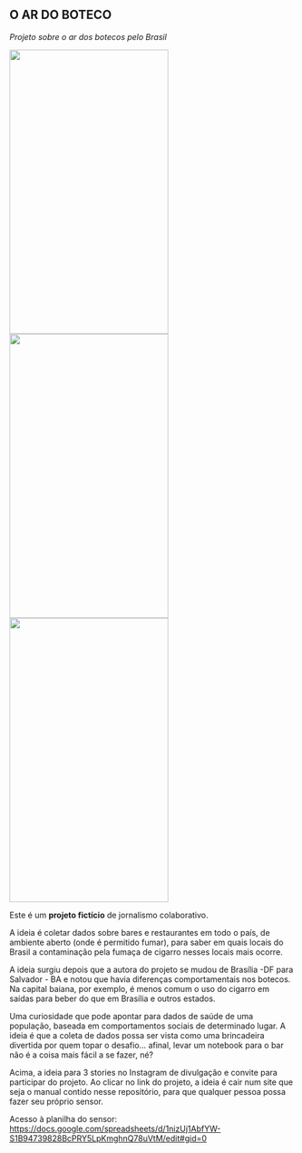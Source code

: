 ## **O AR DO BOTECO**

*Projeto sobre o ar dos botecos pelo Brasil*

<img src="https://github.com/carinadourado/oardoboteco/blob/main/stories_01.png" width="280" height="500" /> <img src="https://github.com/carinadourado/oardoboteco/blob/main/stories_02.png" width="280" height="500" /> <img src="https://github.com/carinadourado/oardoboteco/blob/main/stories_03.png" width="280" height="500" />

Este é um **projeto fictício** de jornalismo colaborativo.

A ideia é coletar dados sobre bares e restaurantes em todo o país, de ambiente aberto (onde é permitido fumar), para saber em quais locais do Brasil a contaminação pela fumaça de cigarro nesses locais mais ocorre.

A ideia surgiu depois que a autora do projeto se mudou de Brasília -DF para Salvador - BA e notou que havia diferenças comportamentais nos botecos. Na capital baiana, por exemplo, é menos comum o uso do cigarro em saídas para beber do que em Brasília e outros estados.

Uma curiosidade que pode apontar para dados de saúde de uma população, baseada em comportamentos sociais de determinado lugar. A ideia é que a coleta de dados possa ser vista como uma brincadeira divertida por quem topar o desafio… afinal, levar um notebook para o bar não é a coisa mais fácil a se fazer, né?

Acima, a ideia para 3 stories no Instagram de divulgação e convite para participar do projeto. Ao clicar no link do projeto, a ideia é cair num site que seja o manual contido nesse repositório, para que qualquer pessoa possa fazer seu próprio sensor.

Acesso à planilha do sensor: https://docs.google.com/spreadsheets/d/1nizUj1AbfYW-S1B94739828BcPRY5LpKmghnQ78uVtM/edit#gid=0
